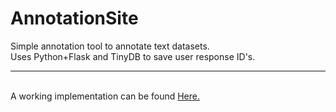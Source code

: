 # AnnotationSite
Simple annotation tool to annotate text datasets.<br>
Uses Python+Flask and TinyDB to save user response ID's.<br>
<hr><br>
A working implementation can be found <a href="http://ankitvad.pythonanywhere.com/">Here.</a>

